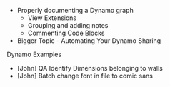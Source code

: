- Properly documenting a Dynamo graph
	- View Extensions
	- Grouping and adding notes
	- Commenting Code Blocks
- Bigger Topic - Automating Your Dynamo Sharing

Dynamo Examples
- [John] QA Identify Dimensions belonging to walls
- [John] Batch change font in file to comic sans

